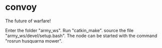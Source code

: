 # convoy
The future of warfare!


Enter the folder "army_ws". Run "catkin_make". source the file "army_ws/devel/setup.bash". The node can be started with the command "rosrun husquarna mower".
 
